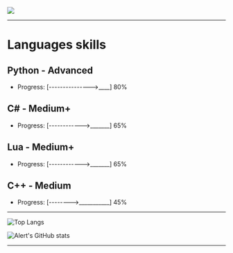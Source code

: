 ![](https://komarev.com/ghpvc/?username=AkaiRep)

---
# Languages skills
## Python - Advanced

- Progress: [--------------->____] 80%

## C# - Medium+

- Progress: [------------>_______] 65%

## Lua - Medium+

- Progress: [------------>_______] 65%

## C++ - Medium

- Progress: [-------->___________] 45%




---

![Top Langs](https://github-readme-stats.vercel.app/api/top-langs/?username=AkaiRep&theme=radical&hide_border=true&show_icons=true&layout=compact)


![Alert's GitHub stats](https://github-readme-stats.vercel.app/api?username=AkaiRep&theme=radical&hide_border=true&show_icons=true)

---
